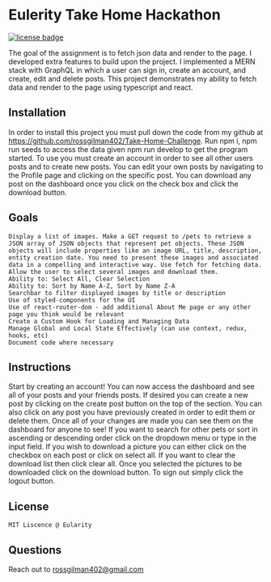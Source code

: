 # Eulerity Take Home Hackathon

[![license badge](https://img.shields.io/badge/License-MIT-green)](LICENSE)

The goal of the assignment is to fetch json data and render to the page. I developed extra features to build upon the project. I implemented a MERN stack with GraphQL in which a user can sign in, create an account, and create, edit and delete posts. This project demonstrates my ability to fetch data and render to the page using typescript and react.

## Installation

In order to install this project you must pull down the code from my github at https://github.com/rossgilman402/Take-Home-Challenge. Run npm i, npm run seeds to access the data given npm run develop to get the program started. To use you must create an account in order to see all other users posts and to create new posts. You can edit your own posts by navigating to the Profile page and clicking on the specific post. You can download any post on the dashboard once you click on the check box and click the download button.

## Goals

```
Display a list of images. Make a GET request to /pets to retrieve a JSON array of JSON objects that represent pet objects. These JSON objects will include properties like an image URL, title, description, entity creation date. You need to present these images and associated data in a compelling and interactive way. Use fetch for fetching data.
Allow the user to select several images and download them.
Ability to: Select All, Clear Selection
Ability to: Sort by Name A-Z, Sort by Name Z-A
Searchbar to filter displayed images by title or description
Use of styled-components for the UI
Use of react-router-dom - add additional About Me page or any other page you think would be relevant
Create a Custom Hook for Loading and Managing Data
Manage Global and Local State Effectively (can use context, redux, hooks, etc)
Document code where necessary
```

## Instructions

Start by creating an account! You can now access the dashboard and see all of your posts and your friends posts. If desired you can create a new post by clicking on the create post button on the top of the section. You can also click on any post you have previously created in order to edit them or delete them. Once all of your changes are made you can see them on the dashboard for anyone to see! If you want to search for other pets or sort in ascending or descending order click on the dropdown menu or type in the input field. If you wish to download a picture you can either click on the checkbox on each post or click on select all. If you want to clear the download list then click clear all. Once you selected the pictures to be downloaded click on the download button. To sign out simply click the logout button.

## License

`MIT Liscence @ Eularity`

## Questions

Reach out to rossgilman402@gmail.com

